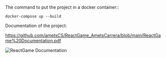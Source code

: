 The command to put the project in a docker container::
````
docker-compose up --build
````
Documentation of the project:

https://github.com/ametsCS/ReactGame_AmetsCarrera/blob/main/ReactGame%20Documentation.pdf

![ReactGame Documentation](https://github.com/user-attachments/assets/9d6b39e6-709f-47f8-a8fd-8aee05af4058)
